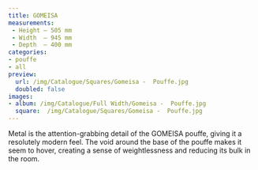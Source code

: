 ```yaml
---
title: GOMEISA
measurements:
 - Height — 505 mm
 - Width  — 945 mm
 - Depth  — 400 mm
categories:
- pouffe
- all
preview:
  url: /img/Catalogue/Squares/Gomeisa -  Pouffe.jpg
  doubled: false
images:
- album: /img/Catalogue/Full Width/Gomeisa -  Pouffe.jpg
  square:  /img/Catalogue/Squares/Gomeisa -  Pouffe.jpg
---
```


Metal is the attention-grabbing detail of the GOMEISA pouffe, giving it a resolutely modern feel. The void around the base of the pouffe makes it seem to hover, creating a sense of weightlessness and reducing its bulk in the room.
